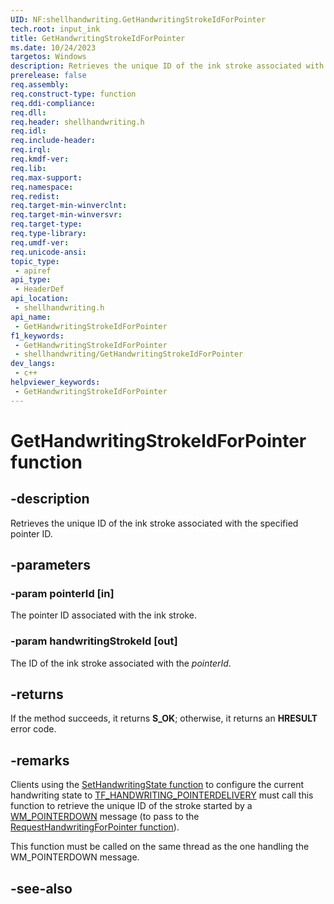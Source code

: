 ```yaml
---
UID: NF:shellhandwriting.GetHandwritingStrokeIdForPointer
tech.root: input_ink
title: GetHandwritingStrokeIdForPointer
ms.date: 10/24/2023
targetos: Windows
description: Retrieves the unique ID of the ink stroke associated with the specified pointer ID.
prerelease: false
req.assembly: 
req.construct-type: function
req.ddi-compliance: 
req.dll: 
req.header: shellhandwriting.h
req.idl: 
req.include-header: 
req.irql: 
req.kmdf-ver: 
req.lib: 
req.max-support: 
req.namespace: 
req.redist: 
req.target-min-winverclnt: 
req.target-min-winversvr: 
req.target-type: 
req.type-library: 
req.umdf-ver: 
req.unicode-ansi: 
topic_type:
 - apiref
api_type:
 - HeaderDef
api_location:
 - shellhandwriting.h
api_name:
 - GetHandwritingStrokeIdForPointer
f1_keywords:
 - GetHandwritingStrokeIdForPointer
 - shellhandwriting/GetHandwritingStrokeIdForPointer
dev_langs:
 - c++
helpviewer_keywords:
 - GetHandwritingStrokeIdForPointer
---
```


# GetHandwritingStrokeIdForPointer function

## -description

Retrieves the unique ID of the ink stroke associated with the specified pointer ID.

## -parameters

### -param pointerId [in]

The pointer ID associated with the ink stroke.

### -param handwritingStrokeId [out]

The ID of the ink stroke associated with the *pointerId*.

## -returns

If the method succeeds, it returns **S_OK**; otherwise, it returns an **HRESULT** error code.

## -remarks

Clients using the [SetHandwritingState function](nf-shellhandwriting-itfhandwriting-sethandwritingstate.md) to configure the current handwriting state to [TF_HANDWRITING_POINTERDELIVERY](ne-shellhandwriting-tfhandwritingstate.md) must call this function to retrieve the unique ID of the stroke started by a [WM_POINTERDOWN](/windows/win32/inputmsg/wm-pointerdown) message (to pass to the [RequestHandwritingForPointer function](nf-shellhandwriting-itfhandwriting-requesthandwritingforpointer.md)).

This function must be called on the same thread as the one handling the WM_POINTERDOWN message.

## -see-also
